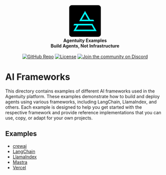 <div align="center">
    <img src="../.github/Agentuity.png" alt="Agentuity" width="100"/> <br/>
    <strong>Agentuity Examples</strong> <br/>
    <strong>Build Agents, Not Infrastructure</strong> <br/>
<br />
<a href="https://github.com/agentuity/examples"><img alt="GitHub Repo" src="https://img.shields.io/badge/GitHub-Examples-blue"></a>
<a href="https://github.com/agentuity/examples/blob/main/LICENSE.md"><img alt="License" src="https://badgen.now.sh/badge/license/Apache-2.0"></a>
<a href="https://discord.gg/agentuity"><img alt="Join the community on Discord" src="https://img.shields.io/discord/1332974865371758646.svg?style=flat"></a>
</div>
</div>

# AI Frameworks

This directory contains examples of different AI frameworks used in the Agentuity platform.
These examples demonstrate how to build and deploy agents using various frameworks, including LangChain, LlamaIndex, and others. Each example is designed to help you get started with the respective framework and provide reference implementations that you can use, copy, or adapt for your own projects.

## Examples

- [crewai](crewai/README.md)
- [LangChain](langchain/README.md)
- [LlamaIndex](llamaindex/README.md)
- [Mastra](mastra/README.md)
- [Vercel](vercel-ai-sdk/README.md)
